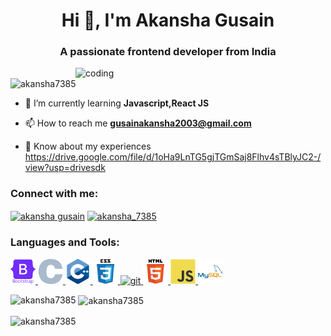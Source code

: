 
<h1 align="center">Hi 👋, I'm Akansha Gusain</h1>
<h3 align="center">A passionate frontend developer from India</h3>

<img align="right" alt="coding" width="400" src="https://gifdb.com/images/high/umiko-ahagon-desktop-programming-eg5f8g2281ekfhde.gif">

<p align="left"> <img src="https://komarev.com/ghpvc/?username=akansha7385&label=Profile%20views&color=0e75b6&style=flat" alt="akansha7385" /> </p>

- 🌱 I’m currently learning **Javascript,React JS**

- 📫 How to reach me **gusainakansha2003@gmail.com**

- 📄 Know about my experiences https://drive.google.com/file/d/1oHa9LnTG5gjTGmSaj8Flhv4sTBlyJC2-/view?usp=drivesdk

<h3 align="left">Connect with me:</h3>
<p align="left">
<a href="https://linkedin.com/in/akansha gusain" target="blank"><img align="center" src="https://raw.githubusercontent.com/rahuldkjain/github-profile-readme-generator/master/src/images/icons/Social/linked-in-alt.svg" alt="akansha gusain" height="30" width="40" /></a>
<a href="https://instagram.com/akansha_7385" target="blank"><img align="center" src="https://raw.githubusercontent.com/rahuldkjain/github-profile-readme-generator/master/src/images/icons/Social/instagram.svg" alt="akansha_7385" height="30" width="40" /></a>
</p>

<h3 align="left">Languages and Tools:</h3>
<p align="left"> <a href="https://getbootstrap.com" target="_blank" rel="noreferrer"> <img src="https://raw.githubusercontent.com/devicons/devicon/master/icons/bootstrap/bootstrap-plain-wordmark.svg" alt="bootstrap" width="40" height="40"/> </a> <a href="https://www.cprogramming.com/" target="_blank" rel="noreferrer"> <img src="https://raw.githubusercontent.com/devicons/devicon/master/icons/c/c-original.svg" alt="c" width="40" height="40"/> </a> <a href="https://www.w3schools.com/cpp/" target="_blank" rel="noreferrer"> <img src="https://raw.githubusercontent.com/devicons/devicon/master/icons/cplusplus/cplusplus-original.svg" alt="cplusplus" width="40" height="40"/> </a> <a href="https://www.w3schools.com/css/" target="_blank" rel="noreferrer"> <img src="https://raw.githubusercontent.com/devicons/devicon/master/icons/css3/css3-original-wordmark.svg" alt="css3" width="40" height="40"/> </a> <a href="https://git-scm.com/" target="_blank" rel="noreferrer"> <img src="https://www.vectorlogo.zone/logos/git-scm/git-scm-icon.svg" alt="git" width="40" height="40"/> </a> <a href="https://www.w3.org/html/" target="_blank" rel="noreferrer"> <img src="https://raw.githubusercontent.com/devicons/devicon/master/icons/html5/html5-original-wordmark.svg" alt="html5" width="40" height="40"/> </a> <a href="https://developer.mozilla.org/en-US/docs/Web/JavaScript" target="_blank" rel="noreferrer"> <img src="https://raw.githubusercontent.com/devicons/devicon/master/icons/javascript/javascript-original.svg" alt="javascript" width="40" height="40"/> </a> <a href="https://www.mysql.com/" target="_blank" rel="noreferrer"> <img src="https://raw.githubusercontent.com/devicons/devicon/master/icons/mysql/mysql-original-wordmark.svg" alt="mysql" width="40" height="40"/> </a> </p>

<p><img align="left" src="https://github-readme-stats.vercel.app/api/top-langs?username=akansha7385&show_icons=true&locale=en&layout=compact" alt="akansha7385" /></p>

<p>&nbsp;<img align="center" src="https://github-readme-stats.vercel.app/api?username=akansha7385&show_icons=true&locale=en" alt="akansha7385" /></p>

<p><img align="center" src="https://github-readme-streak-stats.herokuapp.com/?user=akansha7385&" alt="akansha7385" /></p>

